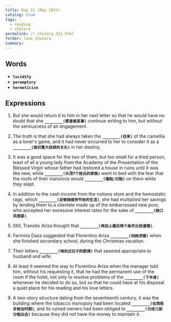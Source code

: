 ```yaml
---
title: Day 21 (May 28th)
catalog: true
tags: 
  - reading
  - cholera
permalink: /r_cholera_d21.html
folder: love_cholera
summary: 
---
```


## Words

-   <b data-toggle="tooltip" data-original-title="{{site.data.glossary.lucidity}}">`lucidity`</b>
-   <b data-toggle="tooltip" data-original-title="{{site.data.glossary.peremptory}}">`peremptory`</b>
-   <b data-toggle="tooltip" data-original-title="{{site.data.glossary.hermeticism}}">`hermeticism`</b>


## Expressions

1.  But she would return it to him in her next letter so that he would have no doubt that she <b data-toggle="tooltip" data-original-title="{{site.data.answers.ba_a}}">`________(愿意做某事)`</b> continue writing to him, but without the seriousness of an engagement.

2.  The truth is that she had always taken the <b data-toggle="tooltip" data-original-title="{{site.data.answers.ba_b}}">`________(往来)`</b> of the camellia as a lover's game, and it had never occurred to her to consider it as a <b data-toggle="tooltip" data-original-title="{{site.data.answers.ba_b2}}">`________(面对重大抉择的关头)`</b> in her destiny.

4.  It was a good space for the two of them, but too small for a third person, least of all a young lady from the Academy of the Presentation of the Blessed Virgin whose father had restored a house in ruins until it was like new, while <b data-toggle="tooltip" data-original-title="{{site.data.answers.ba_d}}">`________(头顶7个姓氏的家族)`</b> went to bed with the fear that the roofs of their mansions would <b data-toggle="tooltip" data-original-title="{{site.data.answers.ba_d2}}">`________(塌陷/凹陷)`</b> on them while they slept.

5. In addition to the cash income from the notions store and the hemostatic rags, which <b data-toggle="tooltip" data-original-title="{{site.data.answers.ba_e}}">`________(足够她维持节俭的生活)`</b>, she had multiplied her savings by lending them to a clientele made up of the embarrassed new poor, who accepted her excessive interest rates for the sake of <b data-toggle="tooltip" data-original-title="{{site.data.answers.ba_e2}}">`________(她口风很紧)`</b>.

6.  Still, Transito Ariza thought that <b data-toggle="tooltip" data-original-title="{{site.data.answers.ba_f}}">`________(再加上最后两个条件比较谨慎)`</b>.

7.  Fermina Daza suggested that Florentino Ariza <b data-toggle="tooltip" data-original-title="{{site.data.answers.ba_g}}">`________(向她求婚)`</b> when she finished secondary school, during the Christmas vacation.

8.  Their letters <b data-toggle="tooltip" data-original-title="{{site.data.answers.ba_h}}">`________(倾向过日子的腔调)`</b> that seemed appropriate to husband and wife.

9.  At least it seemed the way to Florentino Ariza when the manager told him, without his requesting it, that he had the permanent use of the room if the hotel, not only to resolve problems of the <b data-toggle="tooltip" data-original-title="{{site.data.answers.ba_i}}">`________(下半身)`</b> whenever he decided to do so, but so that he could have at his disposal a quiet place for his reading and his love letters.

10. A two-story structure dating from the seventeenth century, it was the building where the tobacco monopoly had been located <b data-toggle="tooltip" data-original-title="{{site.data.answers.ba_j}}">`________(在西班牙统治时期)`</b>, and its ruined owners had been obliged to <b data-toggle="tooltip" data-original-title="{{site.data.answers.ba_j2}}">`________(分成几部分租出去)`</b> because they did not have the money to maintain it.
